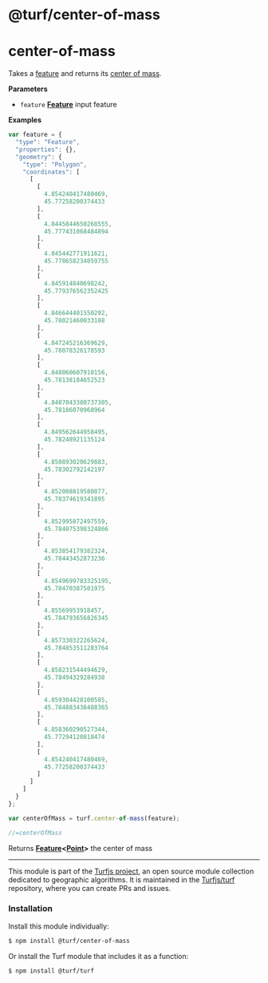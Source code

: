 # @turf/center-of-mass

# center-of-mass

Takes a [feature](http://geojson.org/geojson-spec.html#feature-objects) and returns its
[center of mass](https://en.wikipedia.org/wiki/Center_of_mass).

**Parameters**

-   `feature` **[Feature](http://geojson.org/geojson-spec.html#feature-objects)** input feature

**Examples**

```javascript
var feature = {
  "type": "Feature",
  "properties": {},
  "geometry": {
    "type": "Polygon",
    "coordinates": [
      [
        [
          4.854240417480469,
          45.77258200374433
        ],
        [
          4.8445844650268555,
          45.777431068484894
        ],
        [
          4.845442771911621,
          45.778658234059755
        ],
        [
          4.845914840698242,
          45.779376562352425
        ],
        [
          4.846644401550292,
          45.78021460033108
        ],
        [
          4.847245216369629,
          45.78078326178593
        ],
        [
          4.848060607910156,
          45.78138184652523
        ],
        [
          4.8487043380737305,
          45.78186070968964
        ],
        [
          4.849562644958495,
          45.78248921135124
        ],
        [
          4.850893020629883,
          45.78302792142197
        ],
        [
          4.852008819580077,
          45.78374619341895
        ],
        [
          4.852995872497559,
          45.784075398324866
        ],
        [
          4.853854179382324,
          45.78443452873236
        ],
        [
          4.8549699783325195,
          45.78470387501975
        ],
        [
          4.85569953918457,
          45.784793656826345
        ],
        [
          4.857330322265624,
          45.784853511283764
        ],
        [
          4.858231544494629,
          45.78494329284938
        ],
        [
          4.859304428100585,
          45.784883438488365
        ],
        [
          4.858360290527344,
          45.77294120818474
        ],
        [
          4.854240417480469,
          45.77258200374433
        ]
      ]
    ]
  }
};

var centerOfMass = turf.center-of-mass(feature);

//=centerOfMass
```

Returns **[Feature](http://geojson.org/geojson-spec.html#feature-objects)&lt;[Point](http://geojson.org/geojson-spec.html#point)>** the center of mass

---

This module is part of the [Turfjs project](http://turfjs.org/), an open source
module collection dedicated to geographic algorithms. It is maintained in the
[Turfjs/turf](https://github.com/Turfjs/turf) repository, where you can create
PRs and issues.

### Installation

Install this module individually:

```sh
$ npm install @turf/center-of-mass
```

Or install the Turf module that includes it as a function:

```sh
$ npm install @turf/turf
```
